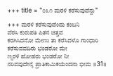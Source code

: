 +++
title = "೦೩೧ ಮರಳಿ ಕರೆಸುವುದೆನ್ದು"

+++
ಮರಳಿ ಕರೆಸುವುದೆಂದು ಕಂಬನಿ  
ವೆರಸಿ ಕುರುಪತಿ ಪಿತನ ಚಿತ್ತವ   
ಕರಗಿಸಿದನೋ ಮೇಣು ತಾ ಕರೆಸಿದಳೊ ಗಾಂಧಾರಿ  
ಕರೆಸುವವದಿರು ಭಂಡರೋ ಮೇ  
ಣ್ಮರಳಿ ಹೋಹರು ಭಂಡರೋ ನೀ  
ನರಿವವುದೇನೈ ಪ್ರಾತಿಕಾಮಿಕಯೆಂದನಾ ಭೀಮ    ॥31॥